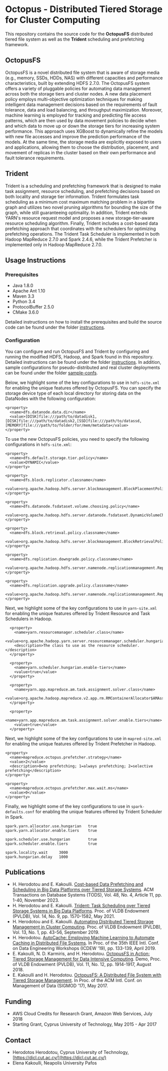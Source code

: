 # Octopus - Distributed Tiered Storage for Cluster Computing

This repository contains the source code for the **OctopusFS** distributed tiered file system as well as the **Trident** scheduling and prefetching framework.

## OctopusFS
OctopusFS is a novel distributed file system that is aware of storage media (e.g., memory, SSDs, HDDs, NAS) with different capacities and performance characteristics, built by extending HDFS 2.7.0. The OctopusFS system offers a variety of pluggable policies for automating data management across both the storage tiers and cluster nodes. A new data placement policy employs multi-objective optimization techniques for making intelligent data management decisions based on the requirements of fault tolerance, data and load balancing, and throughput maximization. Moreover, machine learning is employed for tracking and predicting file access patterns, which are then used by data movement policies to decide when and which data to move up or down the storage tiers for increasing system performance. This approach uses XGBoost to dynamically refine the models with new file accesses and improve the prediction performance of the models. At the same time, the storage media are explicitly exposed to users and applications, allowing them to choose the distribution, placement, and movement of replicas in the cluster based on their own performance and fault tolerance requirements.

## Trident
Trident is a scheduling and prefetching framework that is designed to make task assignment, resource scheduling, and prefetching decisions based on both locality and storage tier information. Trident formulates task scheduling as a minimum cost maximum matching problem in a bipartite graph and utilizes two novel pruning algorithms for bounding the size of the graph, while still guaranteeing optimality. In addition, Trident extends YARN's resource request model and proposes a new storage-tier-aware resource scheduling algorithm. Finally, Trident includes a cost-based data prefetching approach that coordinates with the schedulers for optimizing prefetching operations. The Trident Task Scheduler is implemented in both Hadoop MapReduce 2.7.0 and Spark 2.4.6, while the Trident Prefetcher is implemented only in Hadoop MapReduce 2.7.0.

## Usage Instructions
### Prerequisites
- Java 1.8.0
- Apache Ant 1.10
- Maven 3.3
- Python 3.4
- ProtocolBuffer 2.5.0
- CMake 3.6.0

Detailed instructions on how to install the prerequisites and build the source code can be found under the folder [instructions](instructions).

### Configuration
You can configure and run OctopusFS and Trident by configuring and running the modified HDFS, Hadoop, and Spark found in this repository. Detailed instructions can be found under the folder [instructions](instructions). In addition, sample configurations for pseudo-distributed and real cluster deployments can be found under the folder [sample-confs](sample-confs).

Below, we highlight some of the key configurations to use in `hdfs-site.xml` for enabling the unique features offered by OctopusFS.
You can specify the storage device type of each local directory for storing data on the DataNodes with the following configuration:
```
<property>
  <name>dfs.datanode.data.dir</name>
  <value>[DISK]file:///path/to/datadisk1,[DISK]file:///path/to/datadisk2,[SSD]file:///path/to/datassd,[MEMORY]file:///path/to/folder/for/mem/metadata</value>
</property>
```
To use the new OctopusFS policies, you need to specify the following configurations in `hdfs-site.xml`:
```
<property>
  <name>dfs.default.storage.tier.policy</name>
  <value>DYNAMIC</value>
</property>

<property>
  <name>dfs.block.replicator.classname</name>
  <value>org.apache.hadoop.hdfs.server.blockmanagement.BlockPlacementPolicyDynamic</value>
</property>

<property>
  <name>dfs.datanode.fsdataset.volume.choosing.policy</name>
  <value>org.apache.hadoop.hdfs.server.datanode.fsdataset.DynamicVolumeChoosingPolicy</value>
</property>

<property>
  <name>dfs.block.retrieval.policy.classname</name>
  <value>org.apache.hadoop.hdfs.server.blockmanagement.BlockRetrievalPolicyTiering</value>
</property>

<property>
  <name>dfs.replication.downgrade.policy.classname</name>
  <value>org.apache.hadoop.hdfs.server.namenode.replicationmanagement.ReplicationDowngradePolicyDefault</value>
</property>

<property>
  <name>dfs.replication.upgrade.policy.classname</name>
  <value>org.apache.hadoop.hdfs.server.namenode.replicationmanagement.ReplicationUpgradePolicyDefault</value>
</property>
```

Next, we highlight some of the key configurations to use in `yarn-site.xml` for enabling the unique features offered by Trident Resource and Task Schedulers in Hadoop.
```
  <property>
    <name>yarn.resourcemanager.scheduler.class</name>
    <value>org.apache.hadoop.yarn.server.resourcemanager.scheduler.hungarian.HungarianScheduler</value>
    <description>The class to use as the resource scheduler.</description>
  </property>

  <property>
    <name>yarn.scheduler.hungarian.enable-tiers</name>
    <value>true</value>
  </property>

  <property>
    <name>yarn.app.mapreduce.am.task.assignment.solver.class</name>
    <value>org.apache.hadoop.mapreduce.v2.app.rm.RMContainerAllocator$AMAssignmentSolverHungarian</value>
  </property>

  <property>
    <name>yarn.app.mapreduce.am.task.assignment.solver.enable.tiers</name>
    <value>true</value>
  </property>
```
Next, we highlight some of the key configurations to use in `mapred-site.xml` for enabling the unique features offered by Trident Prefetcher in Hadoop.
```
<property>
  <name>mapreduce.octopus.prefetcher.strategy</name>
  <value>2</value>
  <description>0=no prefetching; 1=always prefetching; 2=selective prefetching</description>
</property>

<property>
  <name>mapreduce.octopus.prefetcher.max.wait.ms</name>
  <value>0</value>
</property>
```
Finally, we highlight some of the key configurations to use in `spark-defaults.conf` for enabling the unique features offered by Trident Scheduler in Spark.
```
spark.yarn.allocator.use.hungarian   true
spark.yarn.allocator.enable.tiers    true

spark.scheduler.use.hungarian        true
spark.scheduler.enable.tiers         true

spark.locality.wait     3000
spark.hungarian.delay   1000
```

## Publications
- H. Herodotou and E. Kakoulli. [Cost-based Data Prefetching and Scheduling in Big Data Platforms over Tiered Storage Systems](https://dl.acm.org/doi/10.1145/3625389). ACM Transactions on Database Systems (TODS), Vol. 48, No. 4, Article 11, pp. 1-40, November 2023.
- H. Herodotou and E. Kakoulli. [Trident: Task Scheduling over Tiered Storage Systems in Big Data Platforms](https://dicl.cut.ac.cy/images/dicl/pubs/2021-PVLDB-Trident.pdf). Proc. of VLDB Endowment (PVLDB), Vol. 14, No. 9, pp. 1570-1582, May 2021. 
- H. Herodotou and E. Kakoulli. [Automating Distributed Tiered Storage Management in Cluster Computing](https://dicl.cut.ac.cy/images/dicl/pubs/2019-VLDB-OctopusPlusPlus.pdf). Proc. of VLDB Endowment (PVLDB), Vol. 13, No. 1, pp. 43-56, September 2019.
- H. Herodotou. [AutoCache: Employing Machine Learning to Automate Caching in Distributed File Systems](https://dicl.cut.ac.cy/images/dicl/pubs/2019-SMDB-AutoCache.pdf). In Proc. of the 35th IEEE Intl. Conf. on Data Engineering Workshops (ICDEW '19), pp. 133-139, April 2019.
- E. Kakoulli, N. D. Karmiris, and H. Herodotou. [OctopusFS in Action: Tiered Storage Management for Data Intensive Computing](https://dicl.cut.ac.cy/images/dicl/pubs/2018-VLDB-OctopusFS-Demo.pdf). Demo, Proc. of VLDB Endowment (PVLDB), Vol. 11, No. 12, pp. 1914-1917, August 2018.
- E. Kakoulli and H. Herodotou. [OctopusFS: A Distributed File System with Tiered Storage Management](https://dicl.cut.ac.cy/images/dicl/pubs/2017-SIGMOD-OctopusFS.pdf). In Proc. of the ACM Intl. Conf. on Management of Data (SIGMOD '17), May 2017.

## Funding
- AWS Cloud Credits for Research Grant, Amazon Web Services, July 2018
- Starting Grant, Cyprus University of Technology, May 2015 - Apr 2017

## Contact
- Herodotos Herodotou, Cyprus University of Technology, [https://dicl.cut.ac.cy/](https://dicl.cut.ac.cy/)
- Elena Kakoulli, Neapolis University Pafos
